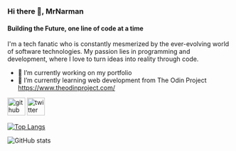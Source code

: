 ### Hi there 👋, MrNarman
#### Building the Future, one line of code at a time
I'm a tech fanatic who is constantly mesmerized by the ever-evolving world of software technologies. My passion lies in programming and development, where I love to turn ideas into reality through code.

- 🔭 I’m currently working on my portfolio 
- 🌱 I’m currently learning web development from The Odin Project https://www.theodinproject.com/ 


[<img src='https://cdn.jsdelivr.net/npm/simple-icons@3.0.1/icons/github.svg' alt='github' height='40'>](https://github.com/MrNarman)  [<img src='https://cdn.jsdelivr.net/npm/simple-icons@3.0.1/icons/twitter.svg' alt='twitter' height='40'>](https://twitter.com/MrNarman)  

[![Top Langs](https://github-readme-stats.vercel.app/api/top-langs/?username=MrNarman)](https://github.com/anuraghazra/github-readme-stats)

![GitHub stats](https://github-readme-stats.vercel.app/api?username=MrNarman&show_icons=true)  

